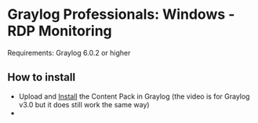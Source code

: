 # Graylog Professionals: Windows - RDP Monitoring

Requirements: Graylog 6.0.2 or higher

## How to install

- Upload and [Install](https://graylog.org/videos/content-packs/) the Content Pack in Graylog (the video is for Graylog v3.0 but it does still work the same way)
- 